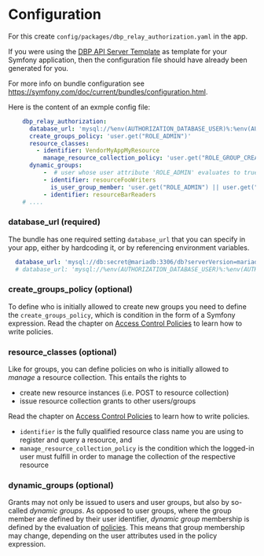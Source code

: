 # Configuration

For this create `config/packages/dbp_relay_authorization.yaml` in the app.

If you were using the [DBP API Server Template](https://gitlab.tugraz.at/dbp/relay/dbp-relay-server-template)
as template for your Symfony application, then the configuration file should have already been generated for you.

For more info on bundle configuration see <https://symfony.com/doc/current/bundles/configuration.html>.

Here is the content of an exmple config file:

```yaml
    dbp_relay_authorization:
      database_url: 'mysql://%env(AUTHORIZATION_DATABASE_USER)%:%env(AUTHORIZATION_DATABASE_PASSWORD)%@%env(AUTHORIZATION_DATABASE_HOST)%:%env(AUTHORIZATION_DATABASE_PORT)%/%env(AUTHORIZATION_DATABASE_DBNAME)%?serverVersion=mariadb-10.3.30'
      create_groups_policy: 'user.get("ROLE_ADMIN")'
      resource_classes:
        - identifier: VendorMyAppMyResource
          manage_resource_collection_policy: 'user.get("ROLE_GROUP_CREATOR")'
      dynamic_groups:
          -  # user whose user attribute 'ROLE_ADMIN' evaluates to true are member of 'admins'
          - identifier: resourceFooWriters
            is_user_group_member: 'user.get("ROLE_ADMIN") || user.get("ROLE_WRITER")'
          - identifier: resourceBarReaders
    # ....
```

### database_url (required)

The bundle has one required setting `database_url` that you can specify in your
app, either by hardcoding it, or by referencing environment variables.

```yaml
  database_url: 'mysql://db:secret@mariadb:3306/db?serverVersion=mariadb-10.3.30'
  # database_url: 'mysql://%env(AUTHORIZATION_DATABASE_USER)%:%env(AUTHORIZATION_DATABASE_PASSWORD)%@%env(AUTHORIZATION_DATABASE_HOST)%:%env(AUTHORIZATION_DATABASE_PORT)%/%env(AUTHORIZATION_DATABASE_DBNAME)%?serverVersion=mariadb-10.3.30'
```

### create_groups_policy (optional)

To define who is initially allowed to create new groups you need to define the `create_groups_policy`, which is condition
in the form of a Symfony expression. Read the chapter on 
[Access Control Policies](https://handbook.digital-blueprint.org/frameworks/relay/admin/access_control/#access-control-policies) 
to learn how to write policies.

### resource_classes (optional)

Like for groups, you can define policies on who is initially allowed to _manage_ a resource collection. This entails the rights to
* create new resource instances (i.e. POST to resource collection) 
* issue resource collection grants to other users/groups

Read the chapter on
[Access Control Policies](https://handbook.digital-blueprint.org/frameworks/relay/admin/access_control/#access-control-policies)
to learn how to write policies.

* `identifier` is the fully qualified resource class name you are using to register and query a resource, and
* `manage_resource_collection_policy` is the condition which the logged-in user must fulfill in order to manage the collection
  of the respective resource


### dynamic_groups (optional)

Grants may not only be issued to users and user groups, but also by so-called _dynamic groups_. As opposed to user groups, where 
the group member are defined by their user identifier, _dynamic group_ membership is defined by the
evaluation of [policies](https://handbook.digital-blueprint.org/frameworks/relay/admin/access_control/#access-control-policies).
This means that group membership may change, depending on the user attributes used in the policy expression.
